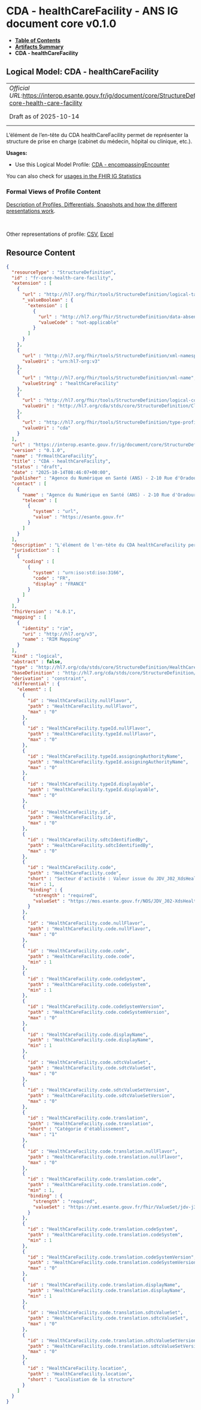 # CDA - healthCareFacility - ANS IG document core v0.1.0

* [**Table of Contents**](toc.md)
* [**Artifacts Summary**](artifacts.md)
* **CDA - healthCareFacility**

## Logical Model: CDA - healthCareFacility 

| | |
| :--- | :--- |
| *Official URL*:https://interop.esante.gouv.fr/ig/document/core/StructureDefinition/fr-core-health-care-facility | *Version*:0.1.0 |
| Draft as of 2025-10-14 | *Computable Name*:FrHealthCareFacility |

 
L’élément de l’en-tête du CDA healthCareFacility permet de représenter la structure de prise en charge (cabinet du médecin, hôpital ou clinique, etc.). 

**Usages:**

* Use this Logical Model Profile: [CDA - encompassingEncounter](StructureDefinition-fr-core-encompassing-encounter.md)

You can also check for [usages in the FHIR IG Statistics](https://packages2.fhir.org/xig/ans.document.fr.core|current/StructureDefinition/fr-core-health-care-facility)

### Formal Views of Profile Content

 [Description of Profiles, Differentials, Snapshots and how the different presentations work](http://build.fhir.org/ig/FHIR/ig-guidance/readingIgs.html#structure-definitions). 

 

Other representations of profile: [CSV](StructureDefinition-fr-core-health-care-facility.csv), [Excel](StructureDefinition-fr-core-health-care-facility.xlsx) 



## Resource Content

```json
{
  "resourceType" : "StructureDefinition",
  "id" : "fr-core-health-care-facility",
  "extension" : [
    {
      "url" : "http://hl7.org/fhir/tools/StructureDefinition/logical-target",
      "_valueBoolean" : {
        "extension" : [
          {
            "url" : "http://hl7.org/fhir/StructureDefinition/data-absent-reason",
            "valueCode" : "not-applicable"
          }
        ]
      }
    },
    {
      "url" : "http://hl7.org/fhir/tools/StructureDefinition/xml-namespace",
      "valueUri" : "urn:hl7-org:v3"
    },
    {
      "url" : "http://hl7.org/fhir/tools/StructureDefinition/xml-name",
      "valueString" : "healthCareFacility"
    },
    {
      "url" : "http://hl7.org/fhir/tools/StructureDefinition/logical-container",
      "valueUri" : "http://hl7.org/cda/stds/core/StructureDefinition/ClinicalDocument"
    },
    {
      "url" : "http://hl7.org/fhir/tools/StructureDefinition/type-profile-style",
      "valueUri" : "cda"
    }
  ],
  "url" : "https://interop.esante.gouv.fr/ig/document/core/StructureDefinition/fr-core-health-care-facility",
  "version" : "0.1.0",
  "name" : "FrHealthCareFacility",
  "title" : "CDA - healthCareFacility",
  "status" : "draft",
  "date" : "2025-10-14T08:46:07+00:00",
  "publisher" : "Agence du Numérique en Santé (ANS) - 2-10 Rue d'Oradour-sur-Glane, 75015 Paris",
  "contact" : [
    {
      "name" : "Agence du Numérique en Santé (ANS) - 2-10 Rue d'Oradour-sur-Glane, 75015 Paris",
      "telecom" : [
        {
          "system" : "url",
          "value" : "https://esante.gouv.fr"
        }
      ]
    }
  ],
  "description" : "L'élément de l'en-tête du CDA healthCareFacility permet de représenter la structure de prise en charge (cabinet du médecin, hôpital ou clinique, etc.).",
  "jurisdiction" : [
    {
      "coding" : [
        {
          "system" : "urn:iso:std:iso:3166",
          "code" : "FR",
          "display" : "FRANCE"
        }
      ]
    }
  ],
  "fhirVersion" : "4.0.1",
  "mapping" : [
    {
      "identity" : "rim",
      "uri" : "http://hl7.org/v3",
      "name" : "RIM Mapping"
    }
  ],
  "kind" : "logical",
  "abstract" : false,
  "type" : "http://hl7.org/cda/stds/core/StructureDefinition/HealthCareFacility",
  "baseDefinition" : "http://hl7.org/cda/stds/core/StructureDefinition/HealthCareFacility",
  "derivation" : "constraint",
  "differential" : {
    "element" : [
      {
        "id" : "HealthCareFacility.nullFlavor",
        "path" : "HealthCareFacility.nullFlavor",
        "max" : "0"
      },
      {
        "id" : "HealthCareFacility.typeId.nullFlavor",
        "path" : "HealthCareFacility.typeId.nullFlavor",
        "max" : "0"
      },
      {
        "id" : "HealthCareFacility.typeId.assigningAuthorityName",
        "path" : "HealthCareFacility.typeId.assigningAuthorityName",
        "max" : "0"
      },
      {
        "id" : "HealthCareFacility.typeId.displayable",
        "path" : "HealthCareFacility.typeId.displayable",
        "max" : "0"
      },
      {
        "id" : "HealthCareFacility.id",
        "path" : "HealthCareFacility.id",
        "max" : "0"
      },
      {
        "id" : "HealthCareFacility.sdtcIdentifiedBy",
        "path" : "HealthCareFacility.sdtcIdentifiedBy",
        "max" : "0"
      },
      {
        "id" : "HealthCareFacility.code",
        "path" : "HealthCareFacility.code",
        "short" : "Secteur d'activité : Valeur issue du JDV_J02_XdsHealthcareFacilityTypeCode_CISIS (1.2.250.1.213.1.1.5.466).",
        "min" : 1,
        "binding" : {
          "strength" : "required",
          "valueSet" : "https://mos.esante.gouv.fr/NOS/JDV_J02-XdsHealthcareFacilityTypeCode-CISIS/FHIR/JDV-J02-XdsHealthcareFacilityTypeCode-CISIS"
        }
      },
      {
        "id" : "HealthCareFacility.code.nullFlavor",
        "path" : "HealthCareFacility.code.nullFlavor",
        "max" : "0"
      },
      {
        "id" : "HealthCareFacility.code.code",
        "path" : "HealthCareFacility.code.code",
        "min" : 1
      },
      {
        "id" : "HealthCareFacility.code.codeSystem",
        "path" : "HealthCareFacility.code.codeSystem",
        "min" : 1
      },
      {
        "id" : "HealthCareFacility.code.codeSystemVersion",
        "path" : "HealthCareFacility.code.codeSystemVersion",
        "max" : "0"
      },
      {
        "id" : "HealthCareFacility.code.displayName",
        "path" : "HealthCareFacility.code.displayName",
        "min" : 1
      },
      {
        "id" : "HealthCareFacility.code.sdtcValueSet",
        "path" : "HealthCareFacility.code.sdtcValueSet",
        "max" : "0"
      },
      {
        "id" : "HealthCareFacility.code.sdtcValueSetVersion",
        "path" : "HealthCareFacility.code.sdtcValueSetVersion",
        "max" : "0"
      },
      {
        "id" : "HealthCareFacility.code.translation",
        "path" : "HealthCareFacility.code.translation",
        "short" : "Catégorie d'établissement",
        "max" : "1"
      },
      {
        "id" : "HealthCareFacility.code.translation.nullFlavor",
        "path" : "HealthCareFacility.code.translation.nullFlavor",
        "max" : "0"
      },
      {
        "id" : "HealthCareFacility.code.translation.code",
        "path" : "HealthCareFacility.code.translation.code",
        "min" : 1,
        "binding" : {
          "strength" : "required",
          "valueSet" : "https://smt.esante.gouv.fr/fhir/ValueSet/jdv-j368-categorie-etablissement-cisis"
        }
      },
      {
        "id" : "HealthCareFacility.code.translation.codeSystem",
        "path" : "HealthCareFacility.code.translation.codeSystem",
        "min" : 1
      },
      {
        "id" : "HealthCareFacility.code.translation.codeSystemVersion",
        "path" : "HealthCareFacility.code.translation.codeSystemVersion",
        "max" : "0"
      },
      {
        "id" : "HealthCareFacility.code.translation.displayName",
        "path" : "HealthCareFacility.code.translation.displayName",
        "min" : 1
      },
      {
        "id" : "HealthCareFacility.code.translation.sdtcValueSet",
        "path" : "HealthCareFacility.code.translation.sdtcValueSet",
        "max" : "0"
      },
      {
        "id" : "HealthCareFacility.code.translation.sdtcValueSetVersion",
        "path" : "HealthCareFacility.code.translation.sdtcValueSetVersion",
        "max" : "0"
      },
      {
        "id" : "HealthCareFacility.location",
        "path" : "HealthCareFacility.location",
        "short" : "Localisation de la structure"
      }
    ]
  }
}

```

